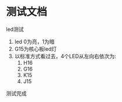 # 测试文档

led测试

1. led 0为亮，1为暗
2. G15为核心板led灯
3. 以标准方式看过去，4个LED从左向右依次为:
   1. H16
   2. G16
   3. K15
   4. J15

测试完成